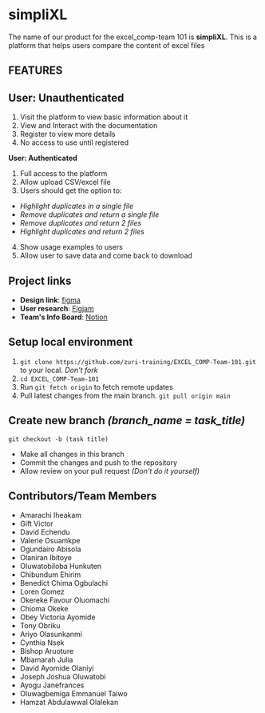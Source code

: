 # simpliXL

The name of our product for the excel_comp-team 101 is **simpliXL**. This is a platform that helps users compare the content of excel files

## FEATURES

## **User: Unauthenticated**

1. Visit the platform to view basic information about it
2. View and Interact with the documentation
3. Register to view more details
4. No access to use until registered

**User: Authenticated**

1. Full access to the platform
2. Allow upload CSV/excel file
3. Users should get the option to:

- _Highlight duplicates in a single file_
- _Remove duplicates and return a single file_
- _Remove duplicates and return 2 files_
- _Highlight duplicates and return 2 files_

4. Show usage examples to users
5. Allow user to save data and come back to download

## Project links

- **Design link**: [figma](https://www.figma.com/file/UV7dpsrV768tBbfFN8eWsz/simpliXL?node-id=0%3A1)
- **User research**: [Figjam](https://www.figma.com/file/res4sdWmcEBbOehYEF56al/User-research%2Fflow?node-id=0%3A1)
- **Team's Info Board**: [Notion](https://www.notion.so/giftvictor/Project-Team-101-6888931b86284f6c92d2d25acb6e4e37)

## Setup local environment

1. `git clone https://github.com/zuri-training/EXCEL_COMP-Team-101.git` to your local. _Don't fork_
2. `cd EXCEL_COMP-Team-101`
3. Run `git fetch origin` to fetch remote updates
4. Pull latest changes from the main branch. `git pull origin main`

## Create new branch _(branch_name = task_title)_

`git checkout -b (task title)`

- Make all changes in this branch
- Commit the changes and push to the repository
- Allow review on your pull request _(Don't do it yourself)_

## Contributors/Team Members

- Amarachi Iheakam
- Gift Victor
- David Echendu
- Valerie Osuamkpe
- Ogundairo Abisola
- Olaniran Ibitoye
- Oluwatobiloba Hunkuten
- Chibundum Ehirim
- Benedict Chima Ogbulachi
- Loren Gomez
- Okereke Favour Oluomachi
- Chioma Okeke
- Obey Victoria Ayomide
- Tony Obriku
- Ariyo Olasunkanmi
- Cynthia Nsek
- Bishop Aruoture
- Mbamarah Julia
- David Ayomide Olaniyi
- Joseph Joshua Oluwatobi
- Ayogu Janefrances
- Oluwagbemiga Emmanuel Taiwo
- Hamzat Abdulawwal Olalekan
